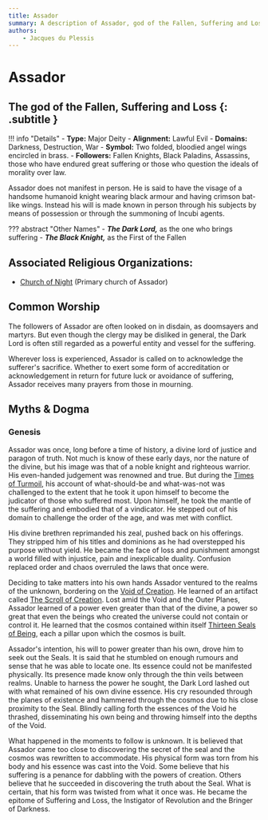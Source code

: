 ```yaml
---
title: Assador
summary: A description of Assador, god of the Fallen, Suffering and Loss.
authors:
    - Jacques du Plessis
---
```

# Assador
## The god of the Fallen, Suffering and Loss {: .subtitle }

!!! info "Details"
    - **Type:** Major Deity
    - **Alignment:** Lawful Evil
    - **Domains:** Darkness, Destruction, War
    - **Symbol:** Two folded, bloodied angel wings encircled in brass.
    - **Followers:** Fallen Knights, Black Paladins, Assassins, those who have endured great suffering or those who question the ideals of morality over law.

Assador does not manifest in person.  He is said to have the visage of a handsome humanoid knight wearing black armour and having crimson bat-like wings. Instead his will is made known in person through his subjects by means of possession or through the summoning of Incubi agents.

??? abstract "Other Names"
    - ***The Dark Lord,*** as the one who brings suffering
    - ***The Black Knight,*** as the First of the Fallen

## Associated Religious Organizations:
* [Church of Night](../../organizations/church_of_night) (Primary church of Assador)

## Common Worship
The followers of Assador are often looked on in disdain, as doomsayers and martyrs.  But even though the clergy may be disliked in general, the Dark Lord is often still regarded as a powerful entity and vessel for the suffering.

Wherever loss is experienced, Assador is called on to acknowledge the sufferer's sacrifice.  Whether to exert some form of accreditation or acknowledgement in return for future luck or avoidance of suffering, Assador receives many prayers from those in mourning.

## Myths & Dogma
### Genesis
Assador was once, long before a time of history, a divine lord of justice and paragon of truth.  Not much is know of these early days, nor the nature of the divine, but his image was that of a noble knight and righteous warrior.  His even-handed judgement was renowned and true.  But during the [Times of Turmoil](../../../history/ages/time_of_turmoil#the-god-wars), his account of what-should-be and what-was-not was challenged to the extent that he took it upon himself to become the judicator of those who suffered most.  Upon himself, he took the mantle of the suffering and embodied that of a vindicator.  He stepped out of his domain to challenge the order of the age, and was met with conflict.  

His divine brethren reprimanded his zeal, pushed back on his offerings.  They stripped him of his titles and dominions as he had overstepped his purpose without yield.  He became the face of loss and punishment amongst a world filled with injustice, pain and inexplicable duality.  Confusion replaced order and chaos overruled the laws that once were.

Deciding to take matters into his own hands Assador ventured to the realms of the unknown, bordering on the [Void of Creation](../../../cosmology/planes/void_of_creation).  He learned of an artifact called [The Scroll of Creation](../../../cosmology/magic/mythical_artifacts/scrolls_of_creation).  Lost amid the Void and the Outer Planes, Assador learned of a power even greater than that of the divine, a power so great that even the beings who created the universe could not contain or control it.  He learned that the cosmos contained within itself [Thirteen Seals of Being](../../../cosmology/magic/mythical_artifacts/thirteen_seals_of_being), each a pillar upon which the cosmos is built.

Assador's intention, his will to power greater than his own, drove him to seek out the Seals.  It is said that he stumbled on enough rumours and sense that he was able to locate one. Its essence could not be manifested physically.  Its presence made know only through the thin veils between realms.  Unable to harness the power he sought, the Dark Lord lashed out with what remained of his own divine essence.  His cry resounded through the planes of existence and hammered through the cosmos due to his close proximity to the Seal. Blindly calling forth the essences of the Void he thrashed, disseminating his own being and throwing himself into the depths of the Void.  

What happened in the moments to follow is unknown.  It is believed that Assador came too close to discovering the secret of the seal and the cosmos was rewritten to accommodate.  His physical form was torn from his body and his essence was cast into the Void.  Some believe that his suffering is a penance for dabbling with the powers of creation.  Others believe that he succeeded in discovering the truth about the Seal. What is certain, that his form was twisted from what it once was.  He became the epitome of Suffering and Loss, the Instigator of Revolution and the Bringer of Darkness.